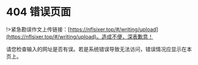 # 404 错误页面

!>紧急勘误作文上传链接：[https://nflsixer.top/#/writing/upload](https://nflsixer.top/#/writing/upload)。造成不便，深表歉意！

请您检查输入的网址是否有误。若是系统错误导致无法访问，错误情况应显示在本页上。